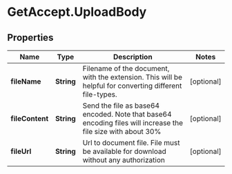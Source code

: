 # GetAccept.UploadBody

## Properties
Name | Type | Description | Notes
------------ | ------------- | ------------- | -------------
**fileName** | **String** | Filename of the document, with the extension. This will be helpful for converting different file-types. | [optional] 
**fileContent** | **String** | Send the file as base64 encoded. Note that base64 encoding files will increase the file size with about 30% | [optional] 
**fileUrl** | **String** | Url to document file. File must be available for download without any authorization | [optional] 

